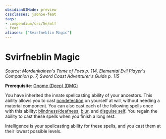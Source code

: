 ```yaml
---
obsidianUIMode: preview
cssclasses: json5e-feat
tags:
- compendium/src/5e/mtf
- feat
aliases: ["Svirfneblin Magic"]
---
```

# Svirfneblin Magic
*Source: Mordenkainen's Tome of Foes p. 114, Elemental Evil Player's Companion p. 7, Sword Coast Adventurer's Guide p. 115*  

**Prerequisite**: [Gnome (Deep) (DMG)](gnome-deep-dmg.md)

You have inherited the innate spellcasting ability of your ancestors. This ability allows you to cast [nondetection](nondetection.md) on yourself at will, without needing a material component. You can also cast each of the following spells once with this ability: [blindness/deafness](blindness-deafness.md), [blur](blur.md), and [disguise self](disguise-self.md). You regain the ability to cast these spells when you finish a long rest.

Intelligence is your spellcasting ability for these spells, and you cast them at their lowest possible levels.